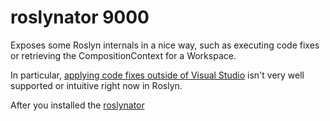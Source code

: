 # roslynator 9000

Exposes some Roslyn internals in a nice way, such as executing code fixes or retrieving the CompositionContext for a Workspace.

In particular, [applying code fixes outside of Visual Studio](https://github.com/dotnet/roslyn/issues/2020) isn't very well 
supported or intuitive right now in Roslyn.

After you installed the [roslynator]()